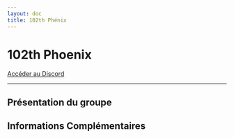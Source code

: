```yaml
---
layout: doc
title: 102th Phénix
---
```


# 102th Phoenix

[Accéder au Discord](https://discord.gg/2QNtCJmayE)

---

## Présentation du groupe

## Informations Complémentaires